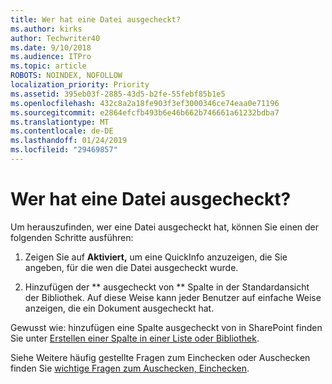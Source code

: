 ```yaml
---
title: Wer hat eine Datei ausgecheckt?
ms.author: kirks
author: Techwriter40
ms.date: 9/10/2018
ms.audience: ITPro
ms.topic: article
ROBOTS: NOINDEX, NOFOLLOW
localization_priority: Priority
ms.assetid: 395eb03f-2885-43d5-b2fe-55febf85b1e5
ms.openlocfilehash: 432c8a2a18fe903f3ef3000346ce74eaa0e71196
ms.sourcegitcommit: e2864efcfb493b6e46b662b746661a61232bdba7
ms.translationtype: MT
ms.contentlocale: de-DE
ms.lasthandoff: 01/24/2019
ms.locfileid: "29469857"
---
```

# <a name="who-has-a-file-checked-out"></a>Wer hat eine Datei ausgecheckt?

Um herauszufinden, wer eine Datei ausgecheckt hat, können Sie einen der folgenden Schritte ausführen:
  
1. Zeigen Sie auf **Aktiviert,** um eine QuickInfo anzuzeigen, die Sie angeben, für die wen die Datei ausgecheckt wurde. 
    
2. Hinzufügen der ** ausgecheckt von ** Spalte in der Standardansicht der Bibliothek. Auf diese Weise kann jeder Benutzer auf einfache Weise anzeigen, die ein Dokument ausgecheckt hat. 
    
Gewusst wie: hinzufügen eine Spalte ausgecheckt von in SharePoint finden Sie unter [Erstellen einer Spalte in einer Liste oder Bibliothek](https://go.microsoft.com/fwlink/?linkid=2019591). 
  
Siehe Weitere häufig gestellte Fragen zum Einchecken oder Auschecken finden Sie [wichtige Fragen zum Auschecken, Einchecken](https://go.microsoft.com/fwlink/?linkid=2018786).
  

